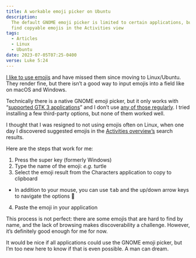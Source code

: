 ```yaml
---
title: A workable emoji picker on Ubuntu
description:
  The default GNOME emoji picker is limited to certain applications, but you can
  find copyable emojis in the Activities view
tags:
  - Articles
  - Linux
  - Ubuntu
date: 2023-07-05T07:25-0400
verse: Luke 5:24
---
```


[I like to use emojis](https://github.com/SeanMcP?tab=repositories&q=emoji&sort=stargazers)
and have missed them since moving to Linux/Ubuntu. They render fine, but there
isn’t a good way to input emojis into a field like on macOS and Windows.

Technically there is a native GNOME emoji picker, but it only works with
“[supported GTK 3 applications](https://itsfoss.com/ubuntu-emojis/)” and I don’t
use
[any of those regularly](https://en.wikipedia.org/wiki/List_of_GTK_applications).
I tried installing a few third-party options, but none of them worked well.

I thought that I was resigned to not using emojis often on Linux, when one day I
discovered suggested emojis in the
[Activities overview’s](https://help.ubuntu.com/stable/ubuntu-help/shell-introduction.html.he#activities)
search results.

Here are the steps that work for me:

1. Press the super key (formerly Windows)
2. Type the name of the emoji: _e.g._ turtle
3. Select the emoji result from the Characters application to copy to clipboard

- In addition to your mouse, you can use <kbd>tab</kbd> and the up/down arrow
  keys to navigate the options 🙌

4. Paste the emoji in your application

This process is not perfect: there are some emojis that are hard to find by
name, and the lack of browsing makes discoverability a challenge. However, it’s
definitely good enough for me for now.

It would be nice if all applications could use the GNOME emoji picker, but I’m
too new here to know if that is even possible. A man can dream.

